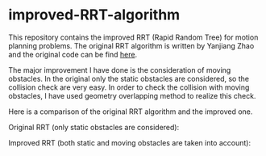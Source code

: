# improved-RRT-algorithm

This repository contains the improved RRT (Rapid Random Tree) for motion planning problems. The original RRT algorithm is written by Yanjiang 
Zhao and the original code can be find [here](http://www.codeforge.cn/read/218580/pathRRT.m__html). 

The major improvement I have done is the consideration of moving obstacles. In the original only the static obstacles are considered, so the 
collision check are very easy. In order to check the collision with moving obstacles, I have used geometry overlapping method to realize this
check.

Here is a comparison of the original RRT algorithm and the improved one.

Original RRT (only static obstacles are considered):



Improved RRT (both static and moving obstacles are taken into account):


